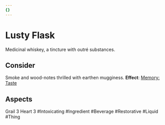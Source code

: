 ```yaml
---
{}
---
```

# Lusty Flask
Medicinal whiskey, a tincture with outré substances.
## Consider
Smoke and wood-notes thrilled with earthen mugginess.
**Effect**: [Memory: Taste](https://uadaf.theevilroot.xyz/rowenarium/element/mem.taste)
## Aspects
Grail 3
Heart 3
#Intoxicating
#Ingredient
#Beverage
#Restorative
#Liquid
#Thing